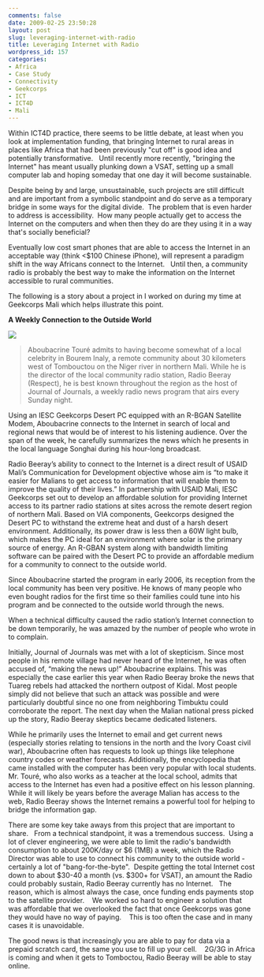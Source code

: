 ```yaml
---
comments: false
date: 2009-02-25 23:50:28
layout: post
slug: leveraging-internet-with-radio
title: Leveraging Internet with Radio
wordpress_id: 157
categories:
- Africa
- Case Study
- Connectivity
- Geekcorps
- ICT
- ICT4D
- Mali
---
```


Within ICT4D practice, there seems to be little debate, at least when you look at implementation funding, that bringing Internet to rural areas in places like Africa that had been previously "cut off" is good idea and potentially transformative.   Until recently more recently, "bringing the Internet" has meant usually plunking down a VSAT, setting up a small computer lab and hoping someday that one day it will become sustainable.

Despite being by and large, unsustainable, such projects are still difficult and are important from a symbolic standpoint and do serve as a temporary bridge in some ways for the digital divide.  The problem that is even harder to address is accessibility.  How many people actually get to access the Internet on the computers and when then they do are they using it in a way that's socially beneficial?

Eventually low cost smart phones that are able to access the Internet in an acceptable way (think <$100 Chinese iPhone), will represent a paradigm shift in the way Africans connect to the Internet.   Until then, a community radio is probably the best way to make the information on the Internet accessible to rural communities.

The following is a story about a project in I worked on during my time at Geekcorps Mali which helps illustrate this point.
  
  

**A Weekly Connection to the Outside World**


![](http://photos.mattberg.org/photos/477049097_3Bbtz-S.jpg)





> Aboubacrine Touré admits to having become somewhat of a local celebrity in Bourem Inaly, a remote community about 30 kilometers west of Tombouctou on the Niger river in northern Mali. While he is the director of the local community radio station, Radio Beeray (Respect), he is best known throughout the region as the host of Journal of Journals, a weekly radio news program that airs every Sunday night.

Using an IESC Geekcorps Desert PC equipped with an R-BGAN Satellite Modem, Aboubacrine connects to the Internet in search of local and regional news that would be of interest to his listening audience. Over the span of the week, he carefully summarizes the news which he presents in the local language Songhai during his hour-long broadcast.

Radio Beeray’s ability to connect to the Internet is a direct result of USAID Mali’s Communication for Development objective whose aim is “to make it easier for Malians to get access to information that will enable them to improve the quality of their lives.” In partnership with USAID Mali, IESC Geekcorps set out to develop an affordable solution for providing Internet access to its partner radio stations at sites across the remote desert region of northern Mali. Based on VIA components, Geekcorps designed the Desert PC to withstand the extreme heat and dust of a harsh desert environment. Additionally, its power draw is less then a 60W light bulb, which makes the PC ideal for an environment where solar is the primary source of energy. An R-GBAN system along with bandwidth limiting software can be paired with the Desert PC to provide an affordable medium for a community to connect to the outside world.

Since Aboubacrine started the program in early 2006, its reception from the local community has been very positive. He knows of many people who even bought radios for the first time so their families could tune into his program and be connected to the outside world through the news.

When a technical difficulty caused the radio station’s Internet connection to be down temporarily, he was amazed by the number of people who wrote in to complain.

Initially, Journal of Journals was met with a lot of skepticism. Since most people in his remote village had never heard of the Internet, he was often accused of, “making the news up!” Aboubacrine explains. This was especially the case earlier this year when Radio Beeray broke the news that Tuareg rebels had attacked the northern outpost of Kidal. Most people simply did not believe that such an attack was possible and were particularly doubtful since no one from neighboring Timbuktu could corroborate the report. The next day when the Malian national press picked up the story, Radio Beeray skeptics became dedicated listeners.

While he primarily uses the Internet to email and get current news (especially stories relating to tensions in the north and the Ivory Coast civil war), Aboubacrine often has requests to look up things like telephone country codes or weather forecasts. Additionally, the encyclopedia that came installed with the computer has been very popular with local students. Mr. Touré, who also works as a teacher at the local school, admits that access to the Internet has even had a positive effect on his lesson planning. While it will likely be years before the average Malian has access to the web, Radio Beeray shows the Internet remains a powerful tool for helping to bridge the information gap.


There are some key take aways from this project that are important to share.   From a technical standpoint, it was a tremendous success.  Using a lot of clever engineering, we were able to limit the radio's bandwidth consumption to about 200K/day or $6 (1MB) a week, which the Radio Director was able to use to connect his community to the outside world - certainly a lot of "bang-for-the-byte".  Despite getting the total Internet cost down to about $30-40 a month (vs. $300+ for VSAT), an amount the Radio could probably sustain, Radio Beeray currently has no Internet.   The reason, which is almost always the case, once funding ends payments stop to the satellite provider.    We worked so hard to engineer a solution that was affordable that we overlooked the fact that once Geekcorps was gone they would have no way of paying.    This is too often the case and in many cases it is unavoidable.

The good news is that increasingly you are able to pay for data via a prepaid scratch card, the same you use to fill up your cell.    2G/3G in Africa is coming and when it gets to Tomboctou, Radio Beeray will be able to stay online.

